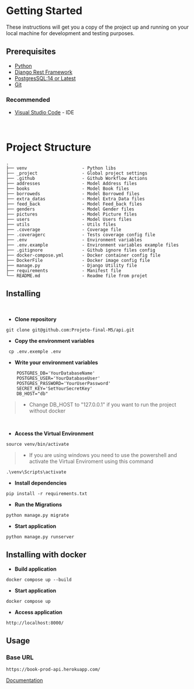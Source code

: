 # Getting Started

These instructions will get you a copy of the project up and running on your local machine for development and testing purposes.

## Prerequisites

- [Python](https://www.python.org/)
- [Django Rest Framework](https://www.django-rest-framework.org/)
- [PostgresSQL:14 or Latest](https://www.postgresql.org/download/)
- [Git](https://git-scm.com/downloads)

### Recommended

- [Visual Studio Code](https://code.visualstudio.com/Download) - IDE

<br>

# Project Structure

    .
    ├── venv                     - Python libs
    ├── _project                 - Global project settings
    ├── .github                  - Github Workflow Actions
    ├── addresses                - Model Address files
    ├── books                    - Model Book files
    ├── borroweds                - Model Borrowed files
    ├── extra_datas              - Model Extra_Data files
    ├── feed_back                - Model Feed_back files
    ├── genders                  - Model Gender files
    ├── pictures                 - Model Picture files
    ├── users                    - Model Users files
    ├── utils                    - Utils files
    ├── .coverage                - Coverage file
    ├── .coveragerc              - Tests coverage config file
    ├── .env                     - Environment variables
    ├── .env.example             - Environment variables example files
    ├── .gitignore               - Github ignore files config
    ├── docker-compose.yml       - Docker container config file
    ├── DockerFile               - Docker image config file
    ├── manage.py                - Django Utility file
    ├── requirements             - Manifest file
    └── README.md                - Readme file from projet

## Installing

<br>

- **Clone repository**

```
git clone git@github.com:Projeto-final-M5/api.git
```

- **Copy the environment variables**

```
 cp .env.exemple .env
```

- **Write your environment variables**

```
    POSTGRES_DB='YourDatabaseName'
    POSTGRES_USER='YourDatabaseUser'
    POSTGRES_PASSWORD='YourUserPassword'
    SECRET_KEY='SetYourSecretKey'
    DB_HOST="db"
```

> - Change DB_HOST to "127.0.0.1"
>   if you want to run the project without docker

<br>

- **Access the Virtual Environment**

```
source venv/bin/activate
```

> - If you are using windows you need to use the powershell and activate the Virtual Enviroment using this command

```
.\venv\Scripts\activate
```

- **Install dependencies**

```
pip install -r requirements.txt
```

- **Run the Migrations**

```
python manage.py migrate
```

- **Start application**

```
python manage.py runserver
```

## Installing with docker

- **Build application**

```
docker compose up --build
```

- **Start application**

```
docker compose up
```

- **Access application**

```
http://localhost:8000/
```

## Usage

### **Base URL**

```
https://book-prod-api.herokuapp.com/
```

[Documentation](https://book-prod-api.herokuapp.com/api/docs/)
